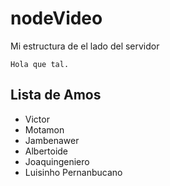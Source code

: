 # nodeVideo

Mi estructura de el lado del servidor
```
Hola que tal.
```

## Lista de Amos

* Victor
* Motamon
* Jambenawer
* Albertoide
* Joaquingeniero
* Luisinho Pernanbucano